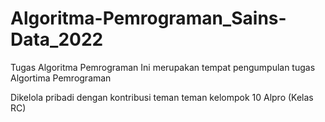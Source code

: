 # Algoritma-Pemrograman_Sains-Data_2022
Tugas Algoritma Pemrograman
Ini merupakan tempat pengumpulan tugas Algortima Pemrograman 

Dikelola pribadi dengan kontribusi teman teman kelompok 10 Alpro (Kelas RC) 
